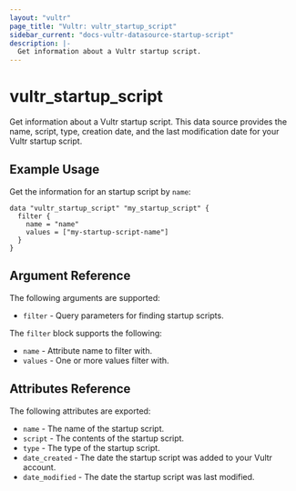 ```yaml
---
layout: "vultr"
page_title: "Vultr: vultr_startup_script"
sidebar_current: "docs-vultr-datasource-startup-script"
description: |-
  Get information about a Vultr startup script.
---
```


# vultr_startup_script

Get information about a Vultr startup script. This data source provides the name, script, type, creation date, and the last modification date for your Vultr startup script.

## Example Usage

Get the information for an startup script by `name`:

```hcl
data "vultr_startup_script" "my_startup_script" {
  filter {
    name = "name"
    values = ["my-startup-script-name"]
  }
}
```

## Argument Reference

The following arguments are supported:

* `filter` - Query parameters for finding startup scripts.

The `filter` block supports the following:

* `name` - Attribute name to filter with.
* `values` - One or more values filter with.

## Attributes Reference

The following attributes are exported:

* `name` - The name of the startup script.
* `script` - The contents of the startup script.
* `type` - The type of the startup script.
* `date_created` - The date the startup script was added to your Vultr account.
* `date_modified` - The date the startup script was last modified.
